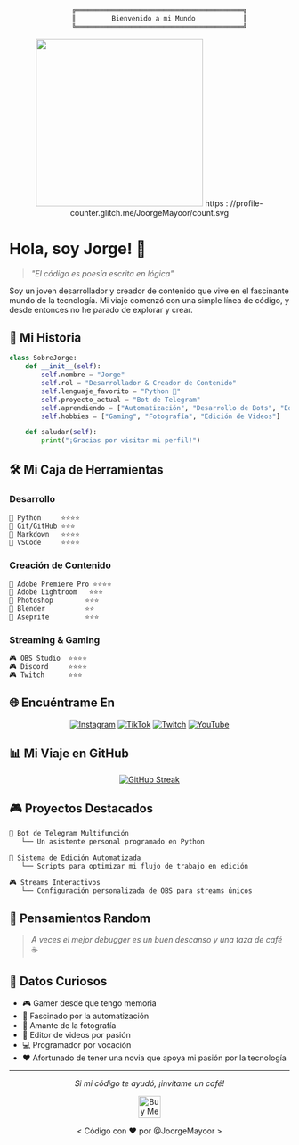 <div align="center">
  
```txt
     ╔══════════════════════════════════════════╗
     ║         Bienvenido a mi Mundo            ║
     ╚══════════════════════════════════════════╝
```

</div>

<div align="center">
  <img src="https://media2.giphy.com/media/13HgwGsXF0aiGY/giphy.gif" width="300" />
https : //profile-counter.glitch.me/JoorgeMayoor/count.svg
</div>

# Hola, soy Jorge! 👋

> *"El código es poesía escrita en lógica"*

Soy un joven desarrollador y creador de contenido que vive en el fascinante mundo de la tecnología. Mi viaje comenzó con una simple línea de código, y desde entonces no he parado de explorar y crear.

## 🎯 Mi Historia

```python
class SobreJorge:
    def __init__(self):
        self.nombre = "Jorge"
        self.rol = "Desarrollador & Creador de Contenido"
        self.lenguaje_favorito = "Python 🐍"
        self.proyecto_actual = "Bot de Telegram"
        self.aprendiendo = ["Automatización", "Desarrollo de Bots", "Edición de Video"]
        self.hobbies = ["Gaming", "Fotografía", "Edición de Videos"]

    def saludar(self):
        print("¡Gracias por visitar mi perfil!")
```

## 🛠️ Mi Caja de Herramientas

### Desarrollo
```txt
📌 Python     ⭐⭐⭐⭐
📌 Git/GitHub ⭐⭐⭐
📌 Markdown   ⭐⭐⭐⭐
📌 VSCode     ⭐⭐⭐⭐
```

### Creación de Contenido
```txt
🎨 Adobe Premiere Pro ⭐⭐⭐⭐
🎨 Adobe Lightroom   ⭐⭐⭐
🎨 Photoshop        ⭐⭐⭐
🎨 Blender          ⭐⭐
🎨 Aseprite         ⭐⭐⭐
```

### Streaming & Gaming
```txt
🎮 OBS Studio  ⭐⭐⭐⭐
🎮 Discord     ⭐⭐⭐⭐
🎮 Twitch      ⭐⭐⭐
```

## 🌐 Encuéntrame En
<div align="center">

[![Instagram](https://img.shields.io/badge/bykhork-%23bc2a8d.svg?style=for-the-badge&logo=Instagram&logoColor=white&labelColor=black)](https://instagram.com/bykhork)
[![TikTok](https://img.shields.io/badge/bykhork-%23000000.svg?style=for-the-badge&logo=TikTok&logoColor=white&labelColor=black)](https://tiktok.com/@bykhork)
[![Twitch](https://img.shields.io/badge/bykhork-%239146FF.svg?style=for-the-badge&logo=Twitch&logoColor=white&labelColor=black)](https://twitch.tv/bykhork)
[![YouTube](https://img.shields.io/badge/Jorge23__YT-%23FF0000.svg?style=for-the-badge&logo=YouTube&logoColor=white&labelColor=black)](https://youtube.com/@Jorge23_YT)

</div>

## 📊 Mi Viaje en GitHub

<div align="center">
  
[![GitHub Streak](http://github-readme-streak-stats.herokuapp.com?user=J0rge23YT&theme=midnight-purple&border=7536B2&stroke=9243DD&ring=9243DD&fire=DD2727&currStreakNum=DD9C39&currStreakLabel=DD9C39&dates=A42EE5)](https://git.io/streak-stats)

</div>

## 🎮 Proyectos Destacados

```txt
🤖 Bot de Telegram Multifunción
   └── Un asistente personal programado en Python

🎥 Sistema de Edición Automatizada
   └── Scripts para optimizar mi flujo de trabajo en edición

🎮 Streams Interactivos
   └── Configuración personalizada de OBS para streams únicos
```

## 💭 Pensamientos Random

> *A veces el mejor debugger es un buen descanso y una taza de café* ☕

## 📌 Datos Curiosos

- 🎮 Gamer desde que tengo memoria
- 🤖 Fascinado por la automatización
- 📸 Amante de la fotografía
- 🎥 Editor de videos por pasión
- 💻 Programador por vocación
- ❤️ Afortunado de tener una novia que apoya mi pasión por la tecnología

---
<div align="center">

*Si mi código te ayudó, ¡invítame un café!*

<a href="https://www.buymeacoffee.com/joorgemayoor" target="_blank">
  <img src="https://cdn.buymeacoffee.com/buttons/v2/default-violet.png" alt="Buy Me A Coffee" height="40px">
</a>

< Código con ❤️ por @JoorgeMayoor > 

</div>
